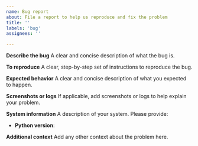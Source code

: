 ```yaml
---
name: Bug report
about: File a report to help us reproduce and fix the problem
title: ''
labels: 'bug'
assignees: ''

---
```


**Describe the bug**
A clear and concise description of what the bug is.

**To reproduce**
A clear, step-by-step set of instructions to reproduce the bug.

**Expected behavior**
A clear and concise description of what you expected to happen.

**Screenshots or logs**
If applicable, add screenshots or logs to help explain your problem.

**System information**
A description of your system. Please provide:
- **Python version**:

**Additional context**
Add any other context about the problem here.
